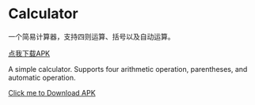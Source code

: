 # Calculator

一个简易计算器，支持四则运算、括号以及自动运算。

[点我下载APK](https://github.com/Sora-Shiro/Caculator/raw/master/Extra/Calculator.apk)

A simple calculator.
Supports four arithmetic operation, parentheses, and automatic operation.

[Click me to Download APK](https://github.com/Sora-Shiro/Caculator/raw/master/Extra/Calculator.apk)
